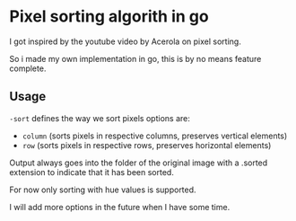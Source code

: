 # Pixel sorting algorith in go

I got inspired by the youtube video by Acerola on pixel sorting.

So i made my own implementation in go, this is by no means feature complete.

## Usage

`-sort` defines the way we sort pixels options are:

- `column` (sorts pixels in respective columns, preserves vertical elements)
- `row` (sorts pixels in respective rows, preserves horizontal elements)

Output always goes into the folder of the original image with a .sorted extension to indicate that it has been sorted.

For now only sorting with hue values is supported.

I will add more options in the future when I have some time.